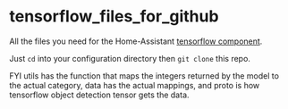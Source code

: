 # tensorflow_files_for_github
All the files you need for the Home-Assistant [tensorflow component](https://www.home-assistant.io/components/image_processing.tensorflow/).

Just `cd` into your configuration directory then `git clone` this repo.

FYI utils has the function that maps the integers returned by the model to the actual category, data has the actual mappings, and proto is how tensorflow object detection tensor gets the data.
